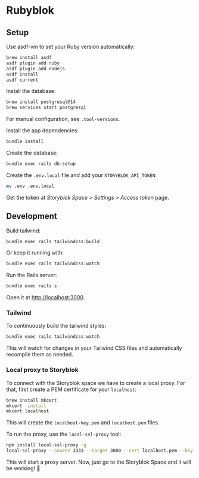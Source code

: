 # Rubyblok



## Setup

Use asdf-vm to set your Ruby version automatically:

```bash
brew install asdf
asdf plugin add ruby
asdf plugin add nodejs
asdf install
asdf current
```

Install the database:

```bash
brew install postgresql@14
brew services start postgresql
```

For manual configuration, see `.tool-versions`.

Install the app dependencies:

```bash
bundle install
```

Create the database:

```bash
bundle exec rails db:setup
```

Create the `.env.local` file and add your `STORYBLOK_API_TOKEN`:

```bash
mv .env .env.local
```

Get the token at _Storyblok Space > Settings > Access token_ page.

## Development

Build tailwind:

```bash
bundle exec rails tailwindcss:build
```

Or keep it running with:

```bash
bundle exec rails tailwindcss:watch
```

Run the Rails server:

```bash
bundle exec rails s
```

Open it at [http://localhost:3000](http://localhost:3000).

### Tailwind

To continuously build the tailwind styles:

```bash
bundle exec rails tailwindcss:watch
```

This will watch for changes in your Tailwind CSS files and automatically recompile them as needed.

### Local proxy to Storyblok

To connect with the Storyblok space we have to create a local proxy. For that, first create a PEM certificate for your `localhost`:

```bash
brew install mkcert
mkcert -install
mkcert localhost
```

This will create the `localhost-key.pem` and `localhost.pem` files.

To run the proxy, use the `local-ssl-proxy` tool:

```bash
npm install local-ssl-proxy -g
local-ssl-proxy --source 3333 --target 3000 --cert localhost.pem --key localhost-key.pem
```

This will start a proxy server. Now, just go to the Storyblok Space and it will be working! :tada:
